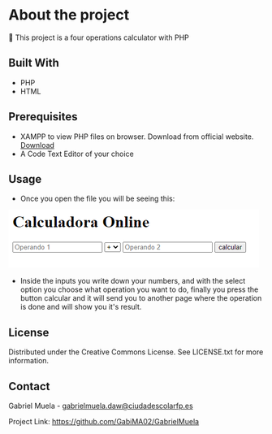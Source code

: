 # About the project
:1234: This project is a four operations calculator with PHP
## Built With
- PHP
- HTML
## Prerequisites
- XAMPP to view PHP files on browser. Download from official website.
	[Download](https://www.apachefriends.org/es/download.html)
- A Code Text Editor of your choice
## Usage
- Once you open the file you will be seeing this:

![Calc1](https://github.com/GabiMA02/GabrielMuela/blob/main/calc.png)
- Inside the inputs you write down your numbers, and with the select option you choose what operation you want to do, finally you press the button calcular and it will send you to another page where the operation is done and will show you it's result.
## License
Distributed under the Creative Commons License. See LICENSE.txt for more information.
## Contact
Gabriel Muela - gabrielmuela.daw@ciudadescolarfp.es

Project Link: https://github.com/GabiMA02/GabrielMuela
